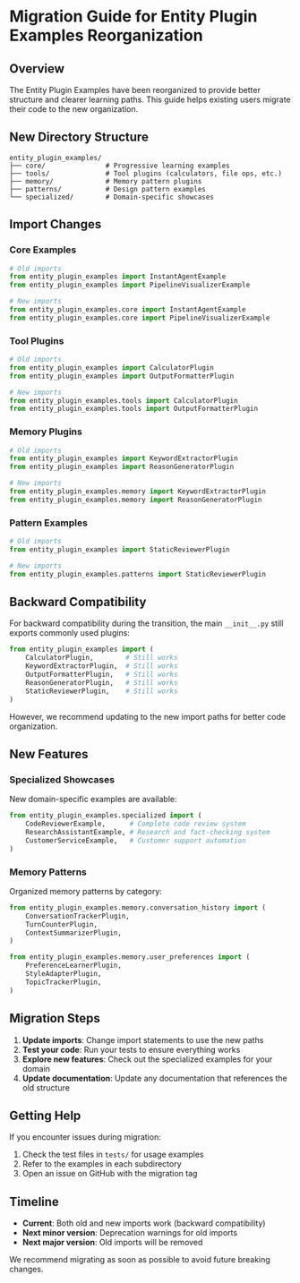 # Migration Guide for Entity Plugin Examples Reorganization

## Overview
The Entity Plugin Examples have been reorganized to provide better structure and clearer learning paths. This guide helps existing users migrate their code to the new organization.

## New Directory Structure

```
entity_plugin_examples/
├── core/               # Progressive learning examples
├── tools/              # Tool plugins (calculators, file ops, etc.)
├── memory/             # Memory pattern plugins
├── patterns/           # Design pattern examples
└── specialized/        # Domain-specific showcases
```

## Import Changes

### Core Examples
```python
# Old imports
from entity_plugin_examples import InstantAgentExample
from entity_plugin_examples import PipelineVisualizerExample

# New imports
from entity_plugin_examples.core import InstantAgentExample
from entity_plugin_examples.core import PipelineVisualizerExample
```

### Tool Plugins
```python
# Old imports
from entity_plugin_examples import CalculatorPlugin
from entity_plugin_examples import OutputFormatterPlugin

# New imports
from entity_plugin_examples.tools import CalculatorPlugin
from entity_plugin_examples.tools import OutputFormatterPlugin
```

### Memory Plugins
```python
# Old imports
from entity_plugin_examples import KeywordExtractorPlugin
from entity_plugin_examples import ReasonGeneratorPlugin

# New imports
from entity_plugin_examples.memory import KeywordExtractorPlugin
from entity_plugin_examples.memory import ReasonGeneratorPlugin
```

### Pattern Examples
```python
# Old imports
from entity_plugin_examples import StaticReviewerPlugin

# New imports
from entity_plugin_examples.patterns import StaticReviewerPlugin
```

## Backward Compatibility

For backward compatibility during the transition, the main `__init__.py` still exports commonly used plugins:
```python
from entity_plugin_examples import (
    CalculatorPlugin,        # Still works
    KeywordExtractorPlugin,  # Still works
    OutputFormatterPlugin,   # Still works
    ReasonGeneratorPlugin,   # Still works
    StaticReviewerPlugin,    # Still works
)
```

However, we recommend updating to the new import paths for better code organization.

## New Features

### Specialized Showcases
New domain-specific examples are available:
```python
from entity_plugin_examples.specialized import (
    CodeReviewerExample,      # Complete code review system
    ResearchAssistantExample, # Research and fact-checking system
    CustomerServiceExample,   # Customer support automation
)
```

### Memory Patterns
Organized memory patterns by category:
```python
from entity_plugin_examples.memory.conversation_history import (
    ConversationTrackerPlugin,
    TurnCounterPlugin,
    ContextSummarizerPlugin,
)

from entity_plugin_examples.memory.user_preferences import (
    PreferenceLearnerPlugin,
    StyleAdapterPlugin,
    TopicTrackerPlugin,
)
```

## Migration Steps

1. **Update imports**: Change import statements to use the new paths
2. **Test your code**: Run your tests to ensure everything works
3. **Explore new features**: Check out the specialized examples for your domain
4. **Update documentation**: Update any documentation that references the old structure

## Getting Help

If you encounter issues during migration:
1. Check the test files in `tests/` for usage examples
2. Refer to the examples in each subdirectory
3. Open an issue on GitHub with the migration tag

## Timeline

- **Current**: Both old and new imports work (backward compatibility)
- **Next minor version**: Deprecation warnings for old imports
- **Next major version**: Old imports will be removed

We recommend migrating as soon as possible to avoid future breaking changes.